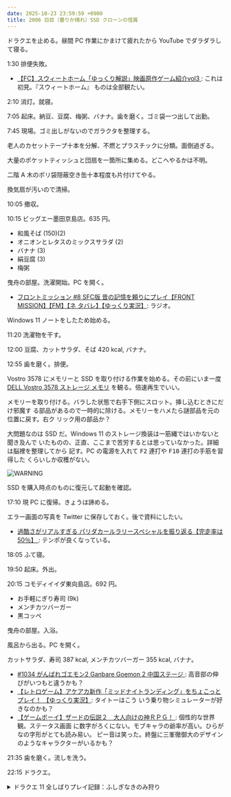 ```yaml
---
date: 2025-10-23 23:59:59 +0900
title: 2006 日目（曇りか晴れ）SSD クローンの怪異
---
```


ドラクエを止める。昼間 PC 作業にかまけて疲れたから YouTube でダラダラして寝る。

1:30 排便失敗。

* [【FC】スウィートホーム「ゆっくり解説」映画原作ゲーム紹介vol3
  ](https://www.youtube.com/watch?v=r94CVGo3YOg): これは初見。『スウィートホーム』
  ものは全部観たい。

2:10 消灯。就寝。

7:05 起床。納豆、豆腐、梅粥、バナナ。歯を磨く。ゴミ袋一つ出して出勤。

7:45 現場。ゴミ出しがないのでガラクタを整理する。

老人のカセットテープ十本を分解、不燃とプラスチックに分類。面倒過ぎる。

大量のポケットティッシュと団扇を一箇所に集める。どこへやるかは不明。

二階 A 木のポリ袋隠蔽空き缶十本程度も片付けてやる。

換気扇が汚いので清掃。

10:05 撤収。

10:15 ビッグエー墨田京島店。635 円。

* 和風そば (150)(2)
* オニオンとレタスのミックスサラダ (2)
* バナナ (3)
* 絹豆腐 (3)
* 梅粥

曳舟の部屋。洗濯開始。PC を開く。

* [フロントミッション #8 SFC版 昔の記憶を頼りにプレイ【FRONT MISSION】【FM】【ネ
  タバレ】【ゆっくり実況】](https://www.youtube.com/watch?v=livGlQGzEwk): ラジオ。

Windows 11 ノートをしたため始める。

11:20 洗濯物を干す。

12:00 豆腐、カットサラダ、そば 420 kcal, バナナ。

12:55 歯を磨く。排便。

Vostro 3578 にメモリーと SSD を取り付ける作業を始める。その前にいま一度
[DELL Vostro 3578 ストレージ メモリ](https://www.youtube.com/watch?v=1DwMOY26-nI)
を観る。倍速再生でいい。

メモリーを取り付ける。バラした状態で右手下側にスロット。挿し込むときにだけ邪魔す
る部品があるので一時的に除ける。メモリーをハメたら謎部品を元の位置に戻す。右ク
リック用の部品か？

大問題なのは SSD だ。Windows 11 のストレージ換装は一筋縄ではいかないと聞き及んで
いたものの、正直、ここまで苦労するとは思っていなかった。詳細は脳裡を整理してから
記す。PC の電源を入れて <kbd>F2</kbd> 連打や <kbd>F10</kbd> 連打の手筋を習得した
くらいしか収穫がない。

![WARNING](https://pbs.twimg.com/media/G37pSY5WUAAo11g?format=jpg&name=medium)

SSD を購入時点のものに復元して起動を確認。

17:10 現 PC に復帰。きょうは諦める。

エラー画面の写真を Twitter に保存しておく。後で資料にしたい。

* [過酷さがリアルすぎる パリダカールラリースペシャルを振り返る【完走率は50％】
  ](https://www.youtube.com/watch?v=1Ds_aOC01W4): テンポが良くなっている。

18:05 ふて寝。

19:50 起床。外出。

20:15 コモディイイダ東向島店。692 円。

* お手軽にぎり寿司 (9k)
* メンチカツバーガー
* 黒コッペ

曳舟の部屋。入浴。

風呂から出る。PC を開く。

カットサラダ、寿司 387 kcal, メンチカツバーガー 355 kcal, バナナ。

* [#1034 がんばれゴエモン2 Ganbare Goemon 2 中国ステージ
  ](https://www.youtube.com/watch?v=Z2BzmH_CWwU): 高音部の伸びがいつもと違うかも？
* [【レトロゲーム】アケアカ新作「ミッドナイトランディング」をちょこっとプレイ！
  【ゆっくり実況】](https://www.youtube.com/watch?v=NnduU9kDDGE): タイトーはこう
  いう乗り物シミュレーターが好きなのかも？
* [【ゲームボーイ】ザードの伝説２　大人向けの神ＲＰＧ！
  ](https://www.youtube.com/watch?v=GVOSXms52_s): 個性的な世界観。ステータス画面
  に数字がろくにない。モブキャラの爺率が高い。ひらがなの字形がとても読み易い。
  ピー音は笑った。終盤に三峯徹御大のデザインのようなキャラクターがいるかも？

21:35 歯を磨く。流しを洗う。

22:15 ドラクエ。

<details><summary>ドラクエ 11 全しばりプレイ記録：ふしぎなきのみ狩り</summary>
<p>すばやさのたね狩りに倦んだので別のダンジョンに行く。賢者の試練の黄金城。
スーパールーレットをいろいろと試す。惜しいのはシャドーサタンだ。ふしぎなきのみを持っているのに、一頭ずつしか出現しない。
ふしぎなきのみを得るならば試練の迷宮前のフライングデスを狩るのが良い。</p>

<p>試練の迷宮前の雪原に移動。昼間にフライングデスがフラフラ飛んでいるので、ルーレット三人組がゾーンに入った状態で叩き落として狩る。
ザラキーマが怖いので、余った方をマホトラで削ると良い。</p>

<p>マダンテ持ちのベロニカに種を集中して MP を 912 かそこらに伸ばす。</p>
</details>
